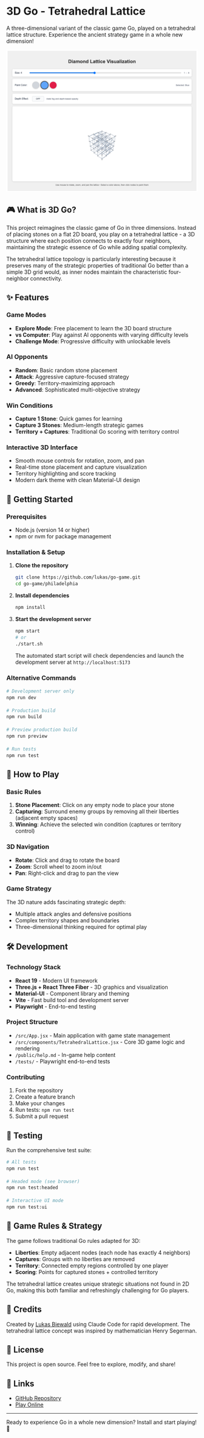 # 3D Go - Tetrahedral Lattice

A three-dimensional variant of the classic game Go, played on a tetrahedral lattice structure. Experience the ancient strategy game in a whole new dimension!

![3D Go Game Screenshot](lattice-screenshot.png)

## 🎮 What is 3D Go?

This project reimagines the classic game of Go in three dimensions. Instead of placing stones on a flat 2D board, you play on a tetrahedral lattice - a 3D structure where each position connects to exactly four neighbors, maintaining the strategic essence of Go while adding spatial complexity.

The tetrahedral lattice topology is particularly interesting because it preserves many of the strategic properties of traditional Go better than a simple 3D grid would, as inner nodes maintain the characteristic four-neighbor connectivity.

## ✨ Features

### Game Modes
- **Explore Mode**: Free placement to learn the 3D board structure
- **vs Computer**: Play against AI opponents with varying difficulty levels
- **Challenge Mode**: Progressive difficulty with unlockable levels

### AI Opponents
- **Random**: Basic random stone placement
- **Attack**: Aggressive capture-focused strategy  
- **Greedy**: Territory-maximizing approach
- **Advanced**: Sophisticated multi-objective strategy

### Win Conditions
- **Capture 1 Stone**: Quick games for learning
- **Capture 3 Stones**: Medium-length strategic games
- **Territory + Captures**: Traditional Go scoring with territory control

### Interactive 3D Interface
- Smooth mouse controls for rotation, zoom, and pan
- Real-time stone placement and capture visualization
- Territory highlighting and score tracking
- Modern dark theme with clean Material-UI design

## 🚀 Getting Started

### Prerequisites
- Node.js (version 14 or higher)
- npm or nvm for package management

### Installation & Setup

1. **Clone the repository**
   ```bash
   git clone https://github.com/lukas/go-game.git
   cd go-game/philadelphia
   ```

2. **Install dependencies**
   ```bash
   npm install
   ```

3. **Start the development server**
   ```bash
   npm start
   # or
   ./start.sh
   ```

   The automated start script will check dependencies and launch the development server at `http://localhost:5173`

### Alternative Commands

```bash
# Development server only
npm run dev

# Production build
npm run build

# Preview production build
npm run preview

# Run tests
npm run test
```

## 🎯 How to Play

### Basic Rules
1. **Stone Placement**: Click on any empty node to place your stone
2. **Capturing**: Surround enemy groups by removing all their liberties (adjacent empty spaces)
3. **Winning**: Achieve the selected win condition (captures or territory control)

### 3D Navigation
- **Rotate**: Click and drag to rotate the board
- **Zoom**: Scroll wheel to zoom in/out  
- **Pan**: Right-click and drag to pan the view

### Game Strategy
The 3D nature adds fascinating strategic depth:
- Multiple attack angles and defensive positions
- Complex territory shapes and boundaries
- Three-dimensional thinking required for optimal play

## 🛠️ Development

### Technology Stack
- **React 19** - Modern UI framework
- **Three.js + React Three Fiber** - 3D graphics and visualization
- **Material-UI** - Component library and theming
- **Vite** - Fast build tool and development server
- **Playwright** - End-to-end testing

### Project Structure
- `/src/App.jsx` - Main application with game state management
- `/src/components/TetrahedralLattice.jsx` - Core 3D game logic and rendering
- `/public/help.md` - In-game help content
- `/tests/` - Playwright end-to-end tests

### Contributing
1. Fork the repository
2. Create a feature branch
3. Make your changes
4. Run tests: `npm run test`
5. Submit a pull request

## 🧪 Testing

Run the comprehensive test suite:

```bash
# All tests
npm run test

# Headed mode (see browser)
npm run test:headed

# Interactive UI mode
npm run test:ui
```

## 📝 Game Rules & Strategy

The game follows traditional Go rules adapted for 3D:

- **Liberties**: Empty adjacent nodes (each node has exactly 4 neighbors)
- **Captures**: Groups with no liberties are removed
- **Territory**: Connected empty regions controlled by one player
- **Scoring**: Points for captured stones + controlled territory

The tetrahedral lattice creates unique strategic situations not found in 2D Go, making this both familiar and refreshingly challenging for Go players.

## 🎨 Credits

Created by [Lukas Biewald](https://github.com/lukas) using Claude Code for rapid development. The tetrahedral lattice concept was inspired by mathematician Henry Segerman.

## 📄 License

This project is open source. Feel free to explore, modify, and share!

## 🔗 Links

- [GitHub Repository](https://github.com/lukas/go-game)
- [Play Online](https://your-deployment-url.com) <!-- Update with actual deployment URL -->

---

Ready to experience Go in a whole new dimension? Install and start playing! 🚀